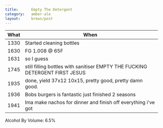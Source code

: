 ```yaml
---
title:      Empty The Detergent
category:   amber-ale
layout:     brews/post
---
```


What|When
----|----
1330|Started cleaning bottles
1630|FG 1.008 @ 65F
1631|so I guess
1745|still filling bottles with sanitiser EMPTY THE FUCKING DETERGENT FIRST JESUS
1935|done, yield 37x12 10x15, pretty good, pretty damn good.
1936|Bobs burgers is fantastic just finished 2 seasons
1941|Ima make nachos for dinner and finish off everything i've got


Alcohol By Volume: 6.5%
